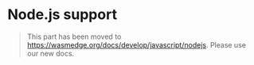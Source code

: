 # Node.js support

> This part has been moved to  <https://wasmedge.org/docs/develop/javascript/nodejs>. Please use our new docs.
